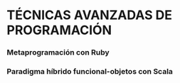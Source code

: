 # TÉCNICAS AVANZADAS DE PROGRAMACIÓN
### Metaprogramación con Ruby
### Paradigma híbrido funcional-objetos con Scala
